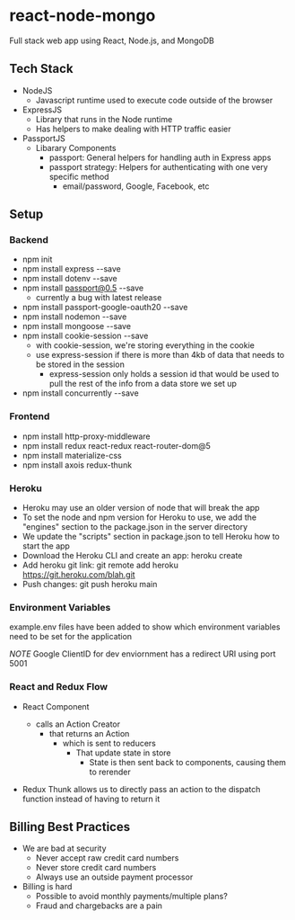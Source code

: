 # react-node-mongo

Full stack web app using React, Node.js, and MongoDB

## Tech Stack

- NodeJS
  - Javascript runtime used to execute code outside of the browser
- ExpressJS
  - Library that runs in the Node runtime
  - Has helpers to make dealing with HTTP traffic easier
- PassportJS
  - Libarary Components
    - passport: General helpers for handling auth in Express apps
    - passport strategy: Helpers for authenticating with one very specific method
      - email/password, Google, Facebook, etc

## Setup

### Backend

- npm init
- npm install express --save
- npm install dotenv --save
- npm install passport@0.5 --save
  - currently a bug with latest release
- npm install passport-google-oauth20 --save
- npm install nodemon --save
- npm install mongoose --save
- npm install cookie-session --save
  - with cookie-session, we're storing everything in the cookie
  - use express-session if there is more than 4kb of data that needs to be stored in the session
    - express-session only holds a session id that would be used to pull the rest of the info from a data store we set up
- npm install concurrently --save

### Frontend

- npm install http-proxy-middleware
- npm install redux react-redux react-router-dom@5
- npm install materialize-css
- npm install axois redux-thunk

### Heroku

- Heroku may use an older version of node that will break the app
- To set the node and npm version for Heroku to use, we add the "engines" section to the package.json in the server directory
- We update the "scripts" section in package.json to tell Heroku how to start the app
- Download the Heroku CLI and create an app: heroku create
- Add heroku git link: git remote add heroku https://git.heroku.com/blah.git
- Push changes: git push heroku main

### Environment Variables

example.env files have been added to show which environment variables need to be set for the application

_NOTE_ Google ClientID for dev enviornment has a redirect URI using port 5001

### React and Redux Flow

- React Component

  - calls an Action Creator
    - that returns an Action
      - which is sent to reducers
        - That update state in store
          - State is then sent back to components, causing them to rerender

- Redux Thunk allows us to directly pass an action to the dispatch function instead of having to return it

## Billing Best Practices

- We are bad at security
  - Never accept raw credit card numbers
  - Never store credit card numbers
  - Always use an outside payment processor
- Billing is hard
  - Possible to avoid monthly payments/multiple plans?
  - Fraud and chargebacks are a pain
